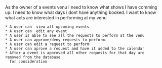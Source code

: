 As the owner of a events venu I need to know what shows I have comming up. 
I need to know what days i dont have anything booked. I want to know what acts are interested in performing at my venu

    * A user can  view all upcoming events
    * A user can  edit any event
    * A user is able to see all the requests to perform at the venu
    * A user can approve/deny requests to perform. 
    * A user can edit a request to perform 
    * A user can aprove a request and have it added to the calendar 
    * After a event is aporoved all other requests for that day are removed from the database 
      for consideration
       

